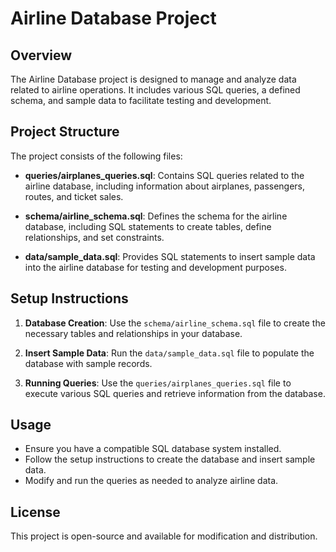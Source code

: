# Airline Database Project

## Overview
The Airline Database project is designed to manage and analyze data related to airline operations. It includes various SQL queries, a defined schema, and sample data to facilitate testing and development.

## Project Structure
The project consists of the following files:

- **queries/airplanes_queries.sql**: Contains SQL queries related to the airline database, including information about airplanes, passengers, routes, and ticket sales.
  
- **schema/airline_schema.sql**: Defines the schema for the airline database, including SQL statements to create tables, define relationships, and set constraints.

- **data/sample_data.sql**: Provides SQL statements to insert sample data into the airline database for testing and development purposes.

## Setup Instructions
1. **Database Creation**: Use the `schema/airline_schema.sql` file to create the necessary tables and relationships in your database.

2. **Insert Sample Data**: Run the `data/sample_data.sql` file to populate the database with sample records.

3. **Running Queries**: Use the `queries/airplanes_queries.sql` file to execute various SQL queries and retrieve information from the database.

## Usage
- Ensure you have a compatible SQL database system installed.
- Follow the setup instructions to create the database and insert sample data.
- Modify and run the queries as needed to analyze airline data.

## License
This project is open-source and available for modification and distribution.